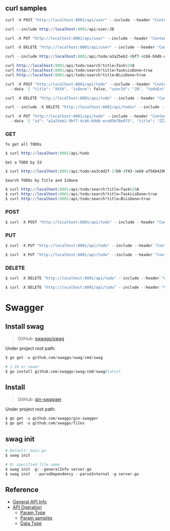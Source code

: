 
## curl samples

```s
curl -X POST "http://localhost:8001/api/user" --include --header "Content-Type: application/json" --data '{"Id": "JB", "Name": "JB Lin"}'

curl --include http://localhost:8001/api/user/JB

curl -X PUT "http://localhost:8001/api/user" --include --header "Content-Type: application/json" --data '{"id": "JB", "name": "Bon Jovi"}'

curl -X DELETE "http://localhost:8001/api/user" --include --header "Content-Type: application/json" --data '{"id": "JB"}'
```


```s
curl --include http://localhost:8001/api/todo/a2a25eb2-9bf7-4cb6-b9db-ece05b78e975

curl http://localhost:8001/api/todo/search?title=Task%20A
curl http://localhost:8001/api/todo/search?title=Task&isDone=true
curl http://localhost:8001/api/todo/search?title=B&isDone=true

curl -X POST "http://localhost:8001/api/todo" --include --header "Content-Type: application/json" \
  --data '{ "title": "XXXX", "isDone": false, "userId": "JB", "todoExt": {"description": "YYYY", "priorityId": 2}, "tags": [{"id": "6aee5542-3f70-4cbc-ab05-fd020285f021"}, {"id": "dcc5a568-ae07-4600-9055-97eb129f319c"}] }'

curl -X DELETE "http://localhost:8001/api/todo" --include --header "Content-Type: application/json" --data '{"id": "a2a25eb2-9bf7-4cb6-b9db-ece05b78e975"}'

curl --include -X DELETE "http://localhost:8001/api/todos" --include --header "Content-Type: application/json" --data '[{"id": "26447744-68f5-4bfa-8126-e11637bd1533"}, {"id": "3a9b82ba-8e41-48b5-9e19-da7dfa8bdfe0"}, {"id":"2df9aa8a-d765-479e-83fa-32eead636219"}]'

curl -X PUT "http://localhost:8001/api/todo" --include --header "Content-Type: application/json" \
  --data '{ "id": "a2a25eb2-9bf7-4cb6-b9db-ece05b78e975", "title": "ZZZZ", "isDone": true, "userId": "JB", "todoExt": {"id": "a2a25eb2-9bf7-4cb6-b9db-ece05b78e975", "description": "WWWW", "priorityId": 3}, "tags": [{"id": "6aee5542-3f70-4cbc-ab05-fd020285f021"}] }'
```

### GET

`To get all TODOs`

```s
$ curl http://localhost:8001/api/todo
```

`Get a TODO by Id`

```s
$ curl http://localhost:8001/api/todo/aa3cdd2f-17b9-4f43-9eb0-af56b42908c5
```

`Search TODOs by Title and IsDone`

```s
$ curl http://localhost:8001/api/todo/search?title=Task%20A
$ curl http://localhost:8001/api/todo/search?title=Task&isDone=true
$ curl http://localhost:8001/api/todo/search?title=B&isDone=true
```


### POST

```s
$ curl -X POST "http://localhost:8001/api/todo" --include --header "Content-Type: application/json" --data '{ "title": "Task D", "isDone": false }'
```

### PUT

```s
$ curl -X PUT "http://localhost:8001/api/todo" --include --header "Content-Type: application/json" --data '{"id": "aa3cdd2f-17b9-4f43-9eb0-af56b42908c5", "title": "Task AAA", "isDone": true}'

$ curl -X PUT "http://localhost:8001/api/todo" --include --header "Content-Type: application/json" --data '{"id": "cca89c32-a0d9-43c9-84e2-ae1224c5d755", "title": "Task CCC", "isDone": false}'
```

### DELETE

```s
$ curl -X DELETE "http://localhost:8001/api/todo" --include --header "Content-Type: application/json" --data '{"id": "bbf5d05c-c442-4869-8326-ab5cfa832f6a", "title": "Task B", "isDone": true}'

$ curl -X DELETE "http://localhost:8001/api/todo" --include --header "Content-Type: application/json" --data '{"id": "bbf5d05c-c442-4869-8326-ab5cfa832f6a"}'
```


# Swagger

## Install swag

> GitHub: [swaggo/swag](https://github.com/swaggo/swag)

Under project root path:
```s
$ go get -u github.com/swaggo/swag/cmd/swag

# 1.16 or newer
$ go install github.com/swaggo/swag/cmd/swag@latest
```


## Install 

> GitHub: [gin-swagger](https://github.com/swaggo/gin-swagger)

Under project root path:
```s
$ go get -u github.com/swaggo/gin-swagger
$ go get -u github.com/swaggo/files
```


## swag init

```s
# Default: main.go
$ swag init

# Or specified file name
$ swag init -g|--generalInfo server.go
$ swag init  --parseDependency --parseInternal -g server.go
```


## Reference

- [General API Info](https://github.com/swaggo/swag#general-api-info)
- [API Operation](https://github.com/swaggo/swag#api-operation)
  - [Param Type](https://github.com/swaggo/swag#param-type)
  - [Param samples](https://github.com/swaggo/swag#attribute)
  - [Data Type](https://github.com/swaggo/swag#data-type)




